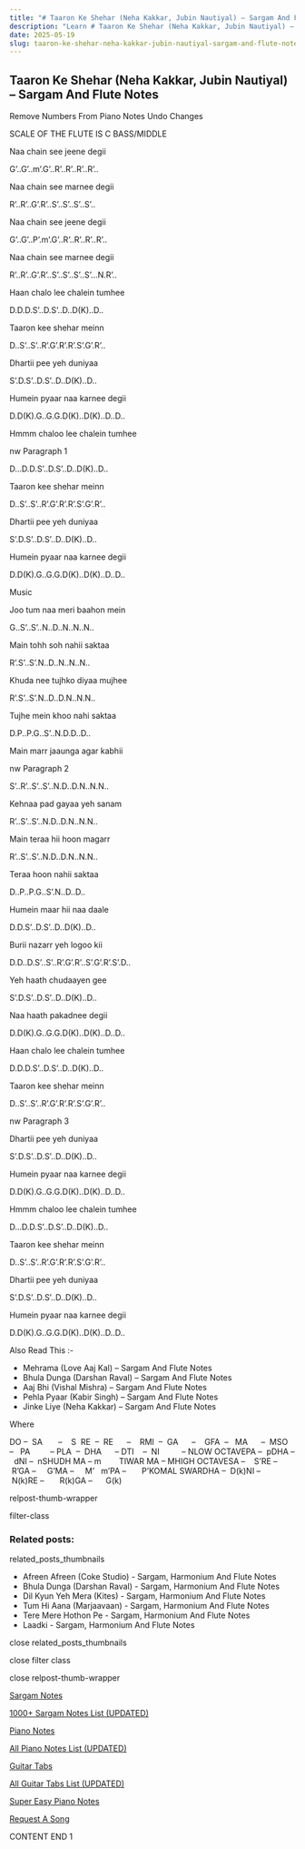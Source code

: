 ```yaml
---
title: "# Taaron Ke Shehar (Neha Kakkar, Jubin Nautiyal) – Sargam And Flute Notes"
description: "Learn # Taaron Ke Shehar (Neha Kakkar, Jubin Nautiyal) – Sargam And Flute Notes notes, sargam, harmonium notations and flute notes. Easy step-by-step tutorial for beginners."
date: 2025-05-19
slug: taaron-ke-shehar-neha-kakkar-jubin-nautiyal-sargam-and-flute-notes
---
```


## Taaron Ke Shehar (Neha Kakkar, Jubin Nautiyal) – Sargam And Flute Notes

Remove Numbers From Piano Notes
Undo Changes

SCALE OF THE FLUTE IS C BASS/MIDDLE

Naa chain see jeene degii

G’..G’..m’.G’..R’..R’..R’..R’..

Naa chain see marnee degii

R’..R’..G’.R’..S’..S’..S’..S’..

Naa chain see jeene degii

G’..G’..P’.m’.G’..R’..R’..R’..R’..

Naa chain see marnee degii

R’..R’..G’.R’..S’..S’..S’..S’…N.R’..

Haan chalo lee chalein tumhee

D.D.D.S’..D.S’..D..D(K)..D..

Taaron kee shehar meinn

D..S’..S’..R’.G’.R’.R’.S’.G’.R’..

Dhartii pee yeh duniyaa

S’.D.S’..D.S’..D..D(K)..D..

Humein pyaar naa karnee degii

D.D(K).G..G.G.D(K)..D(K)..D..D..

Hmmm chaloo lee chalein tumhee

nw Paragraph 1

D…D.D.S’..D.S’..D..D(K)..D..

Taaron kee shehar meinn

D..S’..S’..R’.G’.R’.R’.S’.G’.R’..

Dhartii pee yeh duniyaa

S’.D.S’..D.S’..D..D(K)..D..

Humein pyaar naa karnee degii

D.D(K).G..G.G.D(K)..D(K)..D..D..

Music

Joo tum naa meri baahon mein

G..S’..S’..N..D..N..N..N..

Main tohh soh nahii saktaa

R’.S’..S’.N..D..N..N..N..

Khuda nee tujhko diyaa mujhee

R’.S’..S’.N..D..D.N..N.N..

Tujhe mein khoo nahi saktaa

D.P..P.G..S’..N.D.D..D..

Main marr jaaunga agar kabhii

nw Paragraph 2

S’..R’..S’..S’..N.D..D.N..N.N..

Kehnaa pad gayaa yeh sanam

R’..S’..S’..N.D..D.N..N.N..

Main teraa hii hoon magarr

R’..S’..S’..N.D..D.N..N.N..

Teraa hoon nahii saktaa

D..P..P.G..S’.N..D..D..

Humein maar hii naa daale

D.D.S’..D.S’..D..D(K)..D..

Burii nazarr yeh logoo kii

D.D..D.S’..S’..R’.G’.R’..S’.G’.R’.S’.D..

Yeh haath chudaayen gee

S’.D.S’..D.S’..D..D(K)..D..

Naa haath pakadnee degii

D.D(K).G..G.G.D(K)..D(K)..D..D..

Haan chalo lee chalein tumhee

D.D.D.S’..D.S’..D..D(K)..D..

Taaron kee shehar meinn

D..S’..S’..R’.G’.R’.R’.S’.G’.R’..

nw Paragraph 3

Dhartii pee yeh duniyaa

S’.D.S’..D.S’..D..D(K)..D..

Humein pyaar naa karnee degii

D.D(K).G..G.G.D(K)..D(K)..D..D..

Hmmm chaloo lee chalein tumhee

D…D.D.S’..D.S’..D..D(K)..D..

Taaron kee shehar meinn

D..S’..S’..R’.G’.R’.R’.S’.G’.R’..

Dhartii pee yeh duniyaa

S’.D.S’..D.S’..D..D(K)..D..

Humein pyaar naa karnee degii

D.D(K).G..G.G.D(K)..D(K)..D..D..

Also Read This :-

* Mehrama (Love Aaj Kal) – Sargam And Flute Notes
* Bhula Dunga (Darshan Raval) – Sargam And Flute Notes
* Aaj Bhi (Vishal Mishra) – Sargam And Flute Notes
* Pehla Pyaar (Kabir Singh) – Sargam And Flute Notes
* Jinke Liye (Neha Kakkar) – Sargam And Flute Notes

Where



DO –  SA       –    S  RE  –  RE      –    RMI  –  GA      –    GFA  –   MA      –  MSO  –   PA         – PLA  –  DHA      – DTI    –  NI          – NLOW OCTAVEPA –  pDHA –  dNI –  nSHUDH MA – m        TIWAR MA – MHIGH OCTAVESA –    S’RE –     R’GA –     G’MA –     M’   m’PA –       P’KOMAL SWARDHA –  D(k)NI –       N(k)RE –       R(k)GA –      G(k)

relpost-thumb-wrapper

filter-class

### Related posts:

related_posts_thumbnails

* Afreen Afreen (Coke Studio) - Sargam, Harmonium And Flute Notes
* Bhula Dunga (Darshan Raval) - Sargam, Harmonium And Flute Notes
* Dil Kyun Yeh Mera (Kites) - Sargam, Harmonium And Flute Notes
* Tum Hi Aana (Marjaavaan) - Sargam, Harmonium And Flute Notes
* Tere Mere Hothon Pe - Sargam, Harmonium And Flute Notes
* Laadki - Sargam, Harmonium And Flute Notes

close related_posts_thumbnails

close filter class

close relpost-thumb-wrapper

[Sargam Notes](https://www.notationsworld.com/sargam-notes.html)

[1000+ Sargam Notes List (UPDATED)](https://www.notationsworld.com/all-songs-list-sargam-notes.html)

[Piano Notes](https://www.notationsworld.com/piano-notes.html)

[All Piano Notes List (UPDATED)](https://www.notationsworld.com/all-songs-list-piano-notes.html)

[Guitar Tabs](https://www.notationsworld.com/guitar-tabs.html)

[All Guitar Tabs List (UPDATED)](https://www.notationsworld.com/all-songs-list-guitar-tabs.html)

[Super Easy Piano Notes](https://studywall.in/)

[Request A Song](https://www.notationsworld.com/request-a-song.html)

CONTENT END 1

